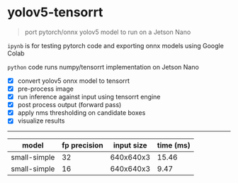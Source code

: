 # yolov5-tensorrt 

> port pytorch/onnx yolov5 model to run on a Jetson Nano

`ipynb` is for testing pytorch code and exporting onnx models using Google Colab

`python` code runs numpy/tensorrt implementation on Jetson Nano 

- [x] convert yolov5 onnx model to tensorrt
- [x] pre-process image 
- [x] run inference against input using tensorrt engine
- [x] post process output (forward pass)
- [x] apply nms thresholding on candidate boxes
- [x] visualize results

___

| model  |  fp precision  | input size |  time (ms)   |
| ------------- | ------------- | ---------- | ---- |
| small-simple  |  32  |  640x640x3  | 15.46 |
| small-simple  |  16  |  640x640x3  | 9.47  |